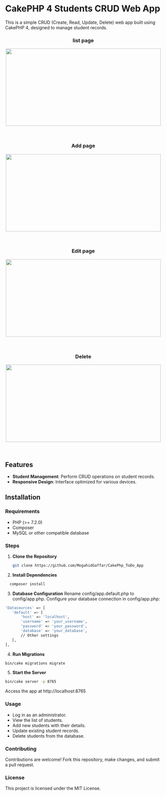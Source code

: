 # CakePHP 4 Students CRUD Web App

This is a simple CRUD (Create, Read, Update, Delete) web app built using CakePHP 4, designed to manage student records.

 <h3 style="text-align:center">list page</h3>

 <p align="center"><a h target="_blank"><img src="https://github.com/MogahidGaffar/CakePhp_ToDo_App/blob/main/webroot/screenshots/index%20page.PNG" height="250" width="500" ></a></p></br>

 <h3 style="text-align:center">Add page</h3>

 <p align="center"><a h target="_blank"><img src="https://github.com/MogahidGaffar/CakePhp_ToDo_App/blob/main/webroot/screenshots/add%20page.PNG" height="250" width="500" ></a></p></br>

 <h3 style="text-align:center">Edit page</h3>

 <p align="center"><a h target="_blank"><img src="https://github.com/MogahidGaffar/CakePhp_ToDo_App/blob/main/webroot/screenshots/edit%20page.PNG" height="250" width="500" ></a></p></br>

 <h3 style="text-align:center">Delete</h3>

 <p align="center"><a h target="_blank"><img src="https://github.com/MogahidGaffar/CakePhp_ToDo_App/blob/main/webroot/screenshots/delete.PNG" height="250" width="500" ></a></p></br>


## Features

- **Student Management**: Perform CRUD operations on student records.
- **Responsive Design**: Interface optimized for various devices.

## Installation

### Requirements

- PHP (>= 7.2.0)
- Composer
- MySQL or other compatible database

### Steps

1. **Clone the Repository**
   ```bash
   git clone https://github.com/MogahidGaffar/CakePhp_ToDo_App
   ```

2. **Install Dependencies**
  ```bash
    composer install 
```

3. **Database Configuration**
Rename config/app.default.php to config/app.php.
Configure your database connection in config/app.php:
 ```bash
'Datasources' => [
    'default' => [
        'host' => 'localhost',
        'username' => 'your_username',
        'password' => 'your_password',
        'database' => 'your_database',
        // Other settings
    ],
],
```
4. **Run Migrations**
  ```bash
bin/cake migrations migrate
```

5. **Start the Server**
  ```bash
bin/cake server -p 8765
```

Access the app at http://localhost:8765


### Usage
- Log in as an administrator.
- View the list of students.
- Add new students with their details.
- Update existing student records.
- Delete students from the database.

### Contributing
Contributions are welcome! Fork this repository, make changes, and submit a pull request.

### License
This project is licensed under the MIT License.









